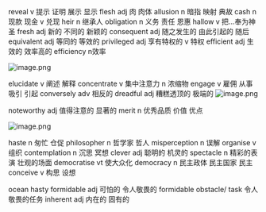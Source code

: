 reveal			v 提示 证明 展示 显示
flesh				adj 肉 肉体
allusion		n 暗指 映射 典故
cash				n 现款 现金 v 兑现
heir				n 继承人 
obligation	n 义务 责任 恩惠
hallow			v 把...奉为神圣
fresh				adj 新的 不同的 新颖的
consequent		adj 随之发生的 由此引起的 随后
equivalent		adj 等同的 等效的
privileged		adj 享有特权的 v 特权
efficient		adj 生效的 效率高的
efficiency		n效率

![image.png](https://yaaame-1317851743.cos.ap-beijing.myqcloud.com/undefined202312151506147.png)
 
elucidate		v 阐述 解释
concentrate	v 集中注意力 n 浓缩物
engage			v 雇佣 从事 吸引 引起
conversely	adv 相反的
dreadful		adj 糟糕透顶的 极端的
![image.png](https://yaaame-1317851743.cos.ap-beijing.myqcloud.com/undefined202312151516056.png)

noteworthy		adj 值得注意的 显著的
merit				n 优秀品质 价值 优点

![image.png](https://yaaame-1317851743.cos.ap-beijing.myqcloud.com/undefined202312152120799.png)

haste		n 匆忙 仓促
philosopher		n 哲学家 哲人
misperception	n 误解
organise	v 组织 
contemplation	n 沉思 冥想
clever		adj 聪明的 机灵的
spectacle	n 精彩的表演 壮观的场面
democratise		vt 使大众化
democracy		n 民主政体 民主国家 民主
conceive			v 构思 设想

ocean
hasty
formidable		adj 可怕的 令人敬畏的 
formidable obstacle/ task  令人敬畏的任务
inherent		adj 内在的 固有的

